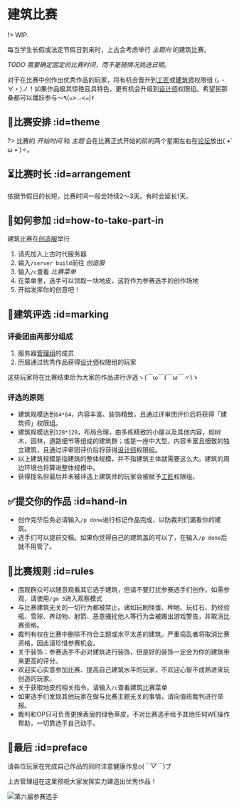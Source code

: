 # 建筑比赛

!> WIP.

每当学生长假或法定节假日到来时，上古会考虑举行 *主题向* 的建筑比赛。

*TODO 需要确定固定的比赛时间，而不是随情况挑选日期。*

对于在比赛中创作出优秀作品的玩家，将有机会晋升到[工匠][crafter]或[建筑师][architect]权限组 (。・∀・)ノ！如果作品极其惊艳且具特色，更有机会升级到[设计师][designer]权限组。希望民那桑都可以踊跃参与～٩(๑>◡<๑)۶

## 📅比赛安排 :id=theme

?> 比赛的 *开始时间* 和 *主题* 会在比赛正式开始的前的两个星期左右在[论坛](https://bbs.mimaru.me/)放出( •̀ ω •́ )✧。

## ⏳比赛时长 :id=arrangement

依据节假日的长短，比赛时间一般会持续2～3天。有时会延长1天。

## 👋如何参加 :id=how-to-take-part-in

建筑比赛在[创造服](/mc-servers/vanilla.md#creative)举行

1. 请先加入上古时代服务器
2. 输入`/server build`前往 *创造服*
3. 输入`/c`查看 *比赛菜单*
4. 在菜单里，选手可以领取一块地皮，这将作为参赛选手的创作场地
5. 开始发挥你的创意吧！

## 💯建筑评选 :id=marking

### 评委团由两部分组成

1. 服务器[管理组](/staff.md)的成员
2. 历届通过优秀作品获得[设计师][designer]权限组的玩家

这些玩家将在比赛结束后为大家的作品进行评选ヽ(￣ω￣(￣ω￣〃)ゝ

### 评选的原则

- 建筑规模达到`64*64`，内容丰富、装饰精致，且通过评审团评价后将获得「建筑师」权限组。
- 建筑规模达到`128*128`，布局合理，由多栋精致的小屋以及其他内容，如树木，园林，道路细节等组成的建筑群；或是一座中大型，内容丰富且细致的独立建筑，且通过评审团评价后将获得[设计师][designer]权限组。
- 以上建筑规模是指建筑的整体规模，并不指建筑主体就需要这么大。建筑的周边环境也将算进整体规模中。
- 获得提名但最后并未被评选上建筑师的玩家会被赋予[工匠][crafter]权限组。

## ✅提交你的作品 :id=hand-in

- 创作完毕后务必请输入`/p done`进行标记作品完成，以防裁判们漏看你的建筑。
- 选手们可以提前交稿。如果你觉得自己的建筑盖的可以了，在输入`/p done`后就不用管了。

## 📏比赛规则 :id=rules

- 围观群众可以随意观看其它选手建筑，但请不要打扰参赛选手们创作。如需参观，请使用`/gm 3`进入观察模式
- 与比赛建筑无关的一切行为都被禁止。诸如玩刷怪蛋、种地、玩红石、扔经验瓶、雪球、养动物、射箭、恶意骚扰他人等行为会被踢出游戏警告，并取消比赛资格。
- 裁判有权在比赛中删除不符合主题或水平太差的建筑。严重捣乱者将取消比赛资格，因此请珍惜参赛机会。
- 关于装饰：参赛选手不必对建筑进行装饰，但是好的装饰一定会为你的建筑带来更高的评分。
- 欢迎实心实意参加比赛、提高自己建筑水平的玩家，不欢迎心智不成熟进来玩创造的玩家。
- 关于获取地皮的相关指令，请输入`/c`查看建筑比赛菜单
- 如果选手们发现其他玩家在做与比赛主题无关的事情，请向值班裁判进行举报。
- 裁判和OP只可负责更换表层的绿色草皮，不对比赛选手给予其他任何WE操作帮助，一切靠选手自己动手。

## 🎊最后 :id=preface

请各位玩家在完成自己作品的同时注意健康作息o(*￣▽￣*)ブ

上古管理组在这里预祝大家发挥实力建造出优秀作品！

![第六届参赛选手][6th-online-players]

[crafter]: /welcome/groups.md#crafter "工匠"
[designer]: /welcome/groups.md#designer "设计师"
[architect]: /welcome/groups.md#arch "建筑师"
[6th-online-players]: https://upload.cc/i1/2019/02/15/T43CYS.jpg
